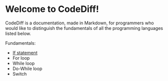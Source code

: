 # Welcome to CodeDiff!

CodeDiff is a documentation, made in Markdown, for programmers who would like to distinguish the fundamentals of all the programming languages listed below.

Fundamentals:
- [If statement](if-statement.md)
- For loop
- While loop
- Do-While loop
- Switch      
